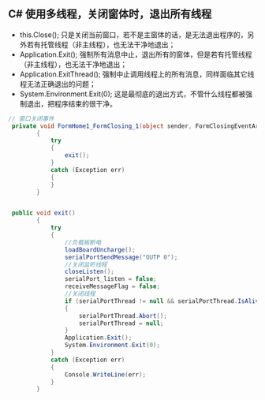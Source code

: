##  C# 使用多线程，关闭窗体时，退出所有线程

- this.Close();   只是关闭当前窗口，若不是主窗体的话，是无法退出程序的，另外若有托管线程（非主线程），也无法干净地退出；
- Application.Exit();  强制所有消息中止，退出所有的窗体，但是若有托管线程（非主线程），也无法干净地退出；
- Application.ExitThread(); 强制中止调用线程上的所有消息，同样面临其它线程无法正确退出的问题；
- System.Environment.Exit(0);   这是最彻底的退出方式，不管什么线程都被强制退出，把程序结束的很干净。

```c#
// 窗口关闭事件
 private void FormHome1_FormClosing_1(object sender, FormClosingEventArgs e)
        {
            try
            {
                exit();
            }
            catch (Exception err)
            {
            }
        }
```



```c#

 public void exit()
        {
            try
            {
                //负载板断电
                loadBoardUncharge();
                serialPortSendMessage("OUTP 0");
                //关闭监听线程
                closeListen();
                serialPort_listen = false;
                receiveMessageFlag = false;
                //关闭线程
                if (serialPortThread != null && serialPortThread.IsAlive)
                {
                    serialPortThread.Abort();
                    serialPortThread = null;
                }
                Application.Exit();
                System.Environment.Exit(0);
            }
            catch (Exception err)
            {
                Console.WriteLine(err);
            }
        }
```

